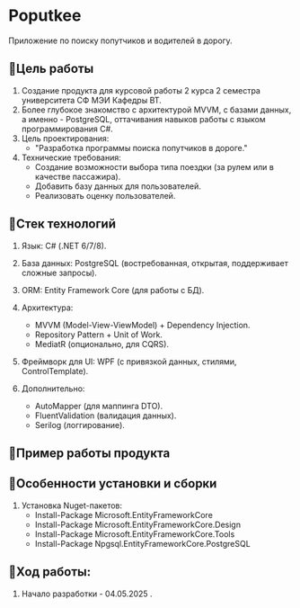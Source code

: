 # Poputkee
Приложение по поиску попутчиков и водителей в дорогу.

## 🔹Цель работы

 1. Создание продукта для курсовой работы 2 курса 2 семестра университета СФ МЭИ Кафедры ВТ. 
 2. Более глубокое знакомство с архитектурой MVVM, с базами данных, а именно - PostgreSQL, оттачивания навыков работы с языком программирования C#.
 3. Цель проектирования: 
    - "Разработка программы поиска попутчиков в дороге."
 4. Технические требования:
    - Создание возможности выбора типа поездки (за рулем или в качестве пассажира).
    - Добавить базу данных для пользователей.
    - Реализовать оценку пользователей.


## 🔹Стек технологий

1. Язык: C# (.NET 6/7/8).

2. База данных: PostgreSQL (востребованная, открытая, поддерживает сложные запросы).

3. ORM: Entity Framework Core (для работы с БД).

4. Архитектура:
    - MVVM (Model-View-ViewModel) + Dependency Injection.
    - Repository Pattern + Unit of Work.
    - MediatR (опционально, для CQRS).

5. Фреймворк для UI: WPF (с привязкой данных, стилями, ControlTemplate).

6. Дополнительно:
    - AutoMapper (для маппинга DTO).
    - FluentValidation (валидация данных).
    - Serilog (логгирование).

## 🔹Пример работы продукта


## 🔹Особенности установки и сборки

1. Установка Nuget-пакетов:
    - Install-Package Microsoft.EntityFrameworkCore
    - Install-Package Microsoft.EntityFrameworkCore.Design
    - Install-Package Microsoft.EntityFrameworkCore.Tools
    - Install-Package Npgsql.EntityFrameworkCore.PostgreSQL

## 🔹Ход работы:
1. Начало разработки - 04.05.2025 .
